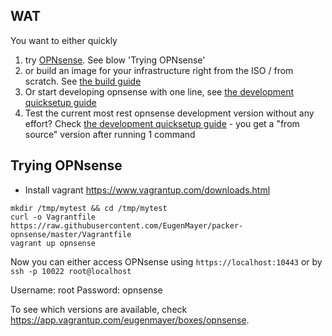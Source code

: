 ## WAT

You want to either quickly 

1. try [OPNsense](https://opnsense.org).  See blow 'Trying OPNsense'
2. or build an image for your infrastructure right from the ISO / from scratch. See [the build guide](build/README.md)
3. Or start developing opnsense with one line, see [the development quicksetup guide](https://github.com/EugenMayer/packer-opnsense/tree/master/development)
4. Test the current most rest opnsense development version without any effort? Check [the development quicksetup guide](https://github.com/EugenMayer/packer-opnsense/tree/master/development) - you get a "from source" version after running 1 command

## Trying OPNsense

 - Install vagrant https://www.vagrantup.com/downloads.html
 
 ```
mkdir /tmp/mytest && cd /tmp/mytest
curl -o Vagrantfile https://raw.githubusercontent.com/EugenMayer/packer-opnsense/master/Vagrantfile
vagrant up opnsense
```

Now you can either access OPNsense using `https://localhost:10443` or by `ssh -p 10022 root@localhost`

Username: root
Password: opnsense

To see which versions are available, check https://app.vagrantup.com/eugenmayer/boxes/opnsense.
